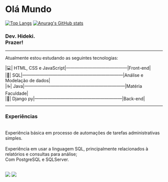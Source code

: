 <h1>Olá Mundo</h1>

[![Top Langs](https://github-readme-stats.vercel.app/api/top-langs/?username=hidekikoyama&show_icons=true&theme=radical)](https://github.com/hidekikoyama/github-readme-stats)
[![Anurag's GitHub stats](https://github-readme-stats.vercel.app/api?username=hidekikoyama&show_icons=true&theme=radical)](https://github.com/hidekikoyama/github-readme-stats)
<div>
  <h3>
    Dev. Hideki. <br> Prazer!
  </h3>
  <hr>
  <p>
    Atualmente estou estudando as seguintes tecnologias:
  </p>
      |💻| HTML, CSS e JavaScript|——————————————|Front-end|<br>
      |🤔| SQL|———————————————————————|Análise e Modelação de dados|<br>
      |☕| Java|———————————————————————|Matéria Faculdade|<br>
      |🐍| Django py|————————————————————|Back-end|<br>
  <hr>  
  <h3>Experiências</h3>
    <p>
      <br>Experiência básica em processo de automações de tarefas administrativas simples.<br>
      <br>Experiência em usar a linguagem SQL, principalmente relacionados à relatórios e consultas para análise; <br>
      Com PostgreSQL e SQLServer.<br>
    </p>
  </div>
  <br>
  <a href="https://discord.com/channels/@Cyber_Hiki#0001"><img src="https://img.shields.io/badge/Discord-5865F2?style=for-the-badge&logo=discord&logoColor=white"></a>
  <a href="https://mail.google.com/mail/u/0/#inbox?compose=CllgCJqXxmNlGcrzdGWHpqXCDcmBCVQPVSHwcmbQDqRlXfbsWwfNtCXnHMVBdTxRBzQJDkDXHDB"><img src="https://img.shields.io/badge/Gmail-D14836?style=for-the-badge&logo=gmail&logoColor=white"></a>
  <br>
</div>
